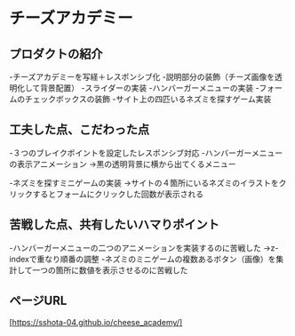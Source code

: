 # チーズアカデミー

## プロダクトの紹介

-チーズアカデミーを写経＋レスポンシブ化
-説明部分の装飾（チーズ画像を透明化して背景配置）
-スライダーの実装
-ハンバーガーメニューの実装
-フォームのチェックボックスの装飾
-サイト上の四匹いるネズミを探すゲーム実装

## 工夫した点、こだわった点

-３つのブレイクポイントを設定したレスポンシブ対応
-ハンバーガーメニューの表示アニメーション
→黒の透明背景に横から出てくるメニュー

-ネズミを探すミニゲームの実装
→サイトの４箇所にいるネズミのイラストをクリックするとフォームにクリックした回数が表示される

## 苦戦した点、共有したいハマりポイント

-ハンバーガーメニューの二つのアニメーションを実装するのに苦戦した
→z-indexで重なり順番の調整
-ネズミのミニゲームの複数あるボタン（画像）を集計して一つの箇所に数値を表示させるのに苦戦した

## ページURL
[https://sshota-04.github.io/cheese_academy/]


